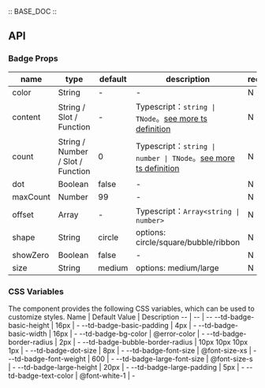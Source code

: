 :: BASE_DOC ::

## API

### Badge Props

name | type | default | description | required
-- | -- | -- | -- | --
color | String | - | \- | N
content | String / Slot / Function | - | Typescript：`string \| TNode`。[see more ts definition](https://github.com/Tencent/tdesign-mobile-vue/blob/develop/src/common.ts) | N
count | String / Number / Slot / Function | 0 | Typescript：`string \| number \| TNode`。[see more ts definition](https://github.com/Tencent/tdesign-mobile-vue/blob/develop/src/common.ts) | N
dot | Boolean | false | \- | N
maxCount | Number | 99 | \- | N
offset | Array | - | Typescript：`Array<string \| number>` | N
shape | String | circle | options: circle/square/bubble/ribbon | N
showZero | Boolean | false | \- | N
size | String | medium | options: medium/large | N

### CSS Variables

The component provides the following CSS variables, which can be used to customize styles.
Name | Default Value | Description 
-- | -- | --
--td-badge-basic-height | 16px | - 
--td-badge-basic-padding | 4px | - 
--td-badge-basic-width | 16px | - 
--td-badge-bg-color | @error-color | - 
--td-badge-border-radius | 2px | - 
--td-badge-bubble-border-radius | 10px 10px 10px 1px | - 
--td-badge-dot-size | 8px | - 
--td-badge-font-size | @font-size-xs | - 
--td-badge-font-weight | 600 | - 
--td-badge-large-font-size | @font-size-s | - 
--td-badge-large-height | 20px | - 
--td-badge-large-padding | 5px | - 
--td-badge-text-color | @font-white-1 | -